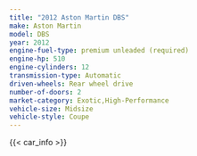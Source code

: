 ```yaml
---
title: "2012 Aston Martin DBS"
make: Aston Martin
model: DBS
year: 2012
engine-fuel-type: premium unleaded (required)
engine-hp: 510
engine-cylinders: 12
transmission-type: Automatic
driven-wheels: Rear wheel drive
number-of-doors: 2
market-category: Exotic,High-Performance
vehicle-size: Midsize
vehicle-style: Coupe
---
```


{{< car_info >}}
